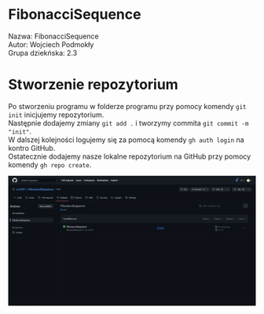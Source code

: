 # FibonacciSequence
Nazwa: FibonacciSequence<br>
Autor: Wojciech Podmokły<br>
Grupa dziekńska: 2.3<br>

# Stworzenie repozytorium

Po stworzeniu programu w folderze programu przy pomocy komendy `git init` inicjujemy repozytorium.<br>
Następnie dodajemy zmiany `git add .` i tworzymy commita `git commit -m "init"`.<br>
W dalszej kolejności logujemy się za pomocą komendy `gh auth login` na kontro GitHub. <br>
Ostatecznie dodajemy nasze lokalne repozytorium na GitHub przy pomocy komendy `gh repo create`. <br>

![casascxas](actions.png)
